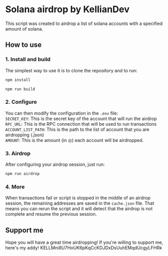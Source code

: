 # Solana airdrop by KellianDev

This script was created to airdrop a list of solana accounts with a specified amount of solana.

## How to use

### 1. Install and build

The simplest way to use it is to clone the repository and to run:
```bash
npm install
```

```bash
npm run build
```

### 2. Configure

You can then modify the configuration in the ```.env``` file:<br>
`SECRET_KEY`: This is the secret key of the account that will run the airdrop<br>
`RPC_URL`: This is the RPC connection that will be used to run transactions<br>
`ACCOUNT_LIST_PATH`: This is the path to the list of account that you are airdropping (.json)<br>
`AMOUNT`: This is the amount (in ◎) each account will be airdropped.<br>

### 3. Airdrop

After configuring your airdrop session, just run:
```bash
npm run airdrop
```

### 4. More

When transactions fail or script is stopped in the middle of an airdrop session, the remaining addresses are saved in the ```cache.json``` file. That means you can rerun the script and it will detect that the airdrop is not complete and resume the previous session.

## Support me

Hope you will have a great time airdropping! If you're willing to support me, here's my addy! KELLMni8U7HoUK6pKqCcKDJDxDsUuhEMqdUcgyLFHRk
